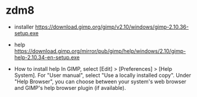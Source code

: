 # zdm8
- installer
https://download.gimp.org/gimp/v2.10/windows/gimp-2.10.36-setup.exe

- help
https://download.gimp.org/mirror/pub/gimp/help/windows/2.10/gimp-help-2.10.34-en-setup.exe

- How to install help
In GIMP, select [Edit] > [Preferences] > [Help System]. For "User manual", select "Use a locally installed copy". Under "Help Browser", you can choose between your system's web browser and GIMP's help browser plugin (if available).

